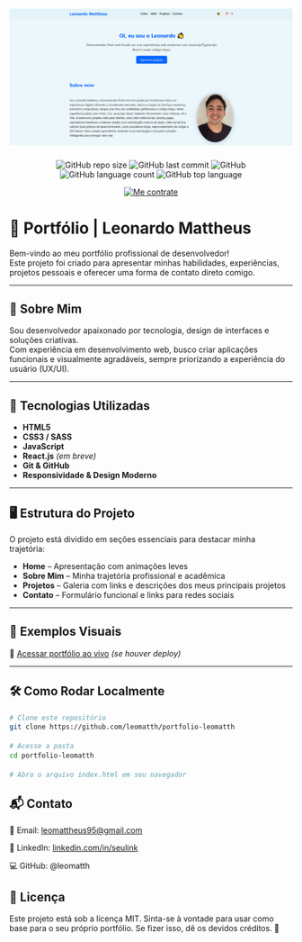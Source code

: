 # ![Minha Foto de Perfil](./assets/img/portfolio-img.png)  
<!-- Substitua CAMINHO_DA_IMAGEM_AQUI pelo link ou caminho relativo da sua imagem -->

<div align="center">

![GitHub repo size](https://img.shields.io/github/repo-size/leomatth/portfolio-leomatth)
![GitHub last commit](https://img.shields.io/github/last-commit/leomatth/portfolio-leomatth)
![GitHub](https://img.shields.io/github/license/leomatth/portfolio-leomatth)
![GitHub language count](https://img.shields.io/github/languages/count/leomatth/portfolio-leomatth)
![GitHub top language](https://img.shields.io/github/languages/top/leomatth/portfolio-leomatth)

[![Me contrate](https://img.shields.io/badge/💼%20Me%20Contrate-blue?style=for-the-badge)](mailto:seuemail@email.com)

</div>

# 💼 Portfólio | Leonardo Mattheus

Bem-vindo ao meu portfólio profissional de desenvolvedor!  
Este projeto foi criado para apresentar minhas habilidades, experiências, projetos pessoais e oferecer uma forma de contato direto comigo.

---

## 📌 Sobre Mim

Sou desenvolvedor apaixonado por tecnologia, design de interfaces e soluções criativas.  
Com experiência em desenvolvimento web, busco criar aplicações funcionais e visualmente agradáveis, sempre priorizando a experiência do usuário (UX/UI).

---

## 🚀 Tecnologias Utilizadas

- **HTML5**
- **CSS3 / SASS**
- **JavaScript**
- **React.js** *(em breve)*
- **Git & GitHub**
- **Responsividade & Design Moderno**

---

## 🖥️ Estrutura do Projeto

O projeto está dividido em seções essenciais para destacar minha trajetória:

- **Home** – Apresentação com animações leves
- **Sobre Mim** – Minha trajetória profissional e acadêmica
- **Projetos** – Galeria com links e descrições dos meus principais projetos
- **Contato** – Formulário funcional e links para redes sociais

---

## 📸 Exemplos Visuais

🔗 [Acessar portfólio ao vivo](https://leomatth.vercel.app) *(se houver deploy)*

---

## 🛠️ Como Rodar Localmente

```bash
# Clone este repositório
git clone https://github.com/leomatth/portfolio-leomatth

# Acesse a pasta
cd portfolio-leomatth

# Abra o arquivo index.html em seu navegador

```
## 📬 Contato
📧 Email: leomattheus95@gmail.com

💼 LinkedIn: [linkedin.com/in/seulink](https://www.linkedin.com/in/leonardo-mattheus-475578226/)

💻 GitHub: @leomatth

## 📝 Licença
Este projeto está sob a licença MIT.
Sinta-se à vontade para usar como base para o seu próprio portfólio.
Se fizer isso, dê os devidos créditos. 🙏

